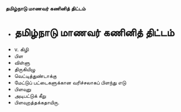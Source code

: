**தமிழ்நாடு மாணவர் கணினித் திட்டம்**
- # தமிழ்நாடு மாணவர் கணினித் திட்டம்
- v. கிழி
- பிள
- விள்ளு
- திருகியிழு
- வெட்டித்துண்டாக்கு
- மேட்டுப் பட்டைகளுக்கான வரிச்சலாகப் பிளந்து எடு
- பிளவுறு
- அடிபட்டுக் கீறு
- பிளவுறத்தக்கதாயிரு.

